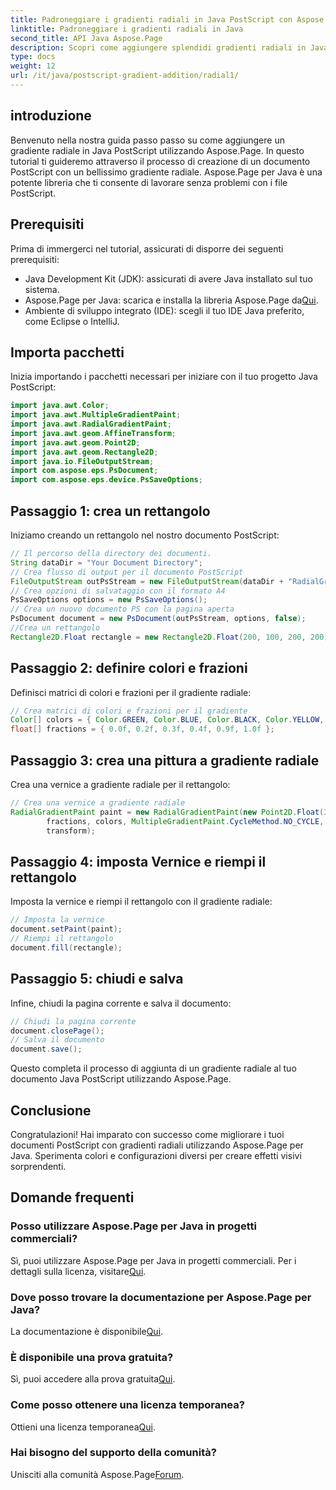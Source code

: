 ```yaml
---
title: Padroneggiare i gradienti radiali in Java PostScript con Aspose.Page
linktitle: Padroneggiare i gradienti radiali in Java
second_title: API Java Aspose.Page
description: Scopri come aggiungere splendidi gradienti radiali in Java PostScript utilizzando Aspose.Page per Java. Migliora i tuoi documenti PostScript con questa guida passo passo.
type: docs
weight: 12
url: /it/java/postscript-gradient-addition/radial1/
---
```

## introduzione
Benvenuto nella nostra guida passo passo su come aggiungere un gradiente radiale in Java PostScript utilizzando Aspose.Page. In questo tutorial ti guideremo attraverso il processo di creazione di un documento PostScript con un bellissimo gradiente radiale. Aspose.Page per Java è una potente libreria che ti consente di lavorare senza problemi con i file PostScript.
## Prerequisiti
Prima di immergerci nel tutorial, assicurati di disporre dei seguenti prerequisiti:
- Java Development Kit (JDK): assicurati di avere Java installato sul tuo sistema.
-  Aspose.Page per Java: scarica e installa la libreria Aspose.Page da[Qui](https://releases.aspose.com/page/java/).
- Ambiente di sviluppo integrato (IDE): scegli il tuo IDE Java preferito, come Eclipse o IntelliJ.
## Importa pacchetti
Inizia importando i pacchetti necessari per iniziare con il tuo progetto Java PostScript:
```java
import java.awt.Color;
import java.awt.MultipleGradientPaint;
import java.awt.RadialGradientPaint;
import java.awt.geom.AffineTransform;
import java.awt.geom.Point2D;
import java.awt.geom.Rectangle2D;
import java.io.FileOutputStream;
import com.aspose.eps.PsDocument;
import com.aspose.eps.device.PsSaveOptions;
```
## Passaggio 1: crea un rettangolo
Iniziamo creando un rettangolo nel nostro documento PostScript:
```java
// Il percorso della directory dei documenti.
String dataDir = "Your Document Directory";
// Crea flusso di output per il documento PostScript
FileOutputStream outPsStream = new FileOutputStream(dataDir + "RadialGradient1_outPS.ps");
// Crea opzioni di salvataggio con il formato A4
PsSaveOptions options = new PsSaveOptions();
// Crea un nuovo documento PS con la pagina aperta
PsDocument document = new PsDocument(outPsStream, options, false);
//Crea un rettangolo
Rectangle2D.Float rectangle = new Rectangle2D.Float(200, 100, 200, 200);
```
## Passaggio 2: definire colori e frazioni
Definisci matrici di colori e frazioni per il gradiente radiale:
```java
// Crea matrici di colori e frazioni per il gradiente
Color[] colors = { Color.GREEN, Color.BLUE, Color.BLACK, Color.YELLOW, new Color(245, 245, 220), Color.RED };
float[] fractions = { 0.0f, 0.2f, 0.3f, 0.4f, 0.9f, 1.0f };
```
## Passaggio 3: crea una pittura a gradiente radiale
Crea una vernice a gradiente radiale per il rettangolo:
```java
// Crea una vernice a gradiente radiale
RadialGradientPaint paint = new RadialGradientPaint(new Point2D.Float(300, 200), 100, new Point2D.Float(300, 200),
        fractions, colors, MultipleGradientPaint.CycleMethod.NO_CYCLE, MultipleGradientPaint.ColorSpaceType.SRGB,
        transform);
```
## Passaggio 4: imposta Vernice e riempi il rettangolo
Imposta la vernice e riempi il rettangolo con il gradiente radiale:
```java
// Imposta la vernice
document.setPaint(paint);
// Riempi il rettangolo
document.fill(rectangle);
```
## Passaggio 5: chiudi e salva
Infine, chiudi la pagina corrente e salva il documento:
```java
// Chiudi la pagina corrente
document.closePage();
// Salva il documento
document.save();
```
Questo completa il processo di aggiunta di un gradiente radiale al tuo documento Java PostScript utilizzando Aspose.Page.
## Conclusione
Congratulazioni! Hai imparato con successo come migliorare i tuoi documenti PostScript con gradienti radiali utilizzando Aspose.Page per Java. Sperimenta colori e configurazioni diversi per creare effetti visivi sorprendenti.
## Domande frequenti
### Posso utilizzare Aspose.Page per Java in progetti commerciali?
 Sì, puoi utilizzare Aspose.Page per Java in progetti commerciali. Per i dettagli sulla licenza, visitare[Qui](https://purchase.aspose.com/buy).
### Dove posso trovare la documentazione per Aspose.Page per Java?
 La documentazione è disponibile[Qui](https://reference.aspose.com/page/java/).
### È disponibile una prova gratuita?
 Sì, puoi accedere alla prova gratuita[Qui](https://releases.aspose.com/).
### Come posso ottenere una licenza temporanea?
 Ottieni una licenza temporanea[Qui](https://purchase.aspose.com/temporary-license/).
### Hai bisogno del supporto della comunità?
 Unisciti alla comunità Aspose.Page[Forum](https://forum.aspose.com/c/page/39).